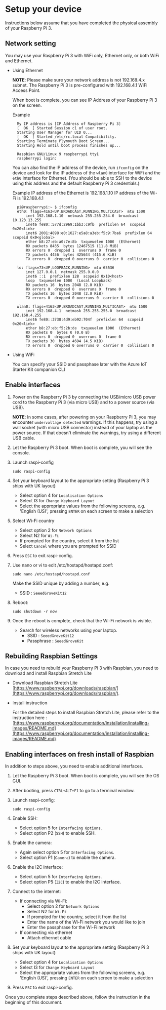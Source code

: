 # Setup your device

Instructions below assume that you have completed the physical assembly of your Raspberry Pi 3.

## Network setting
You may use your Raspberry Pi 3 with WiFi only, Ethernet only, or both WiFi and Ethernet.

* Using Ethernet  

    **NOTE**: Please make sure your network address is not 192.168.4.x subnet.  The Raspberry Pi 3 is pre-configured with 192.168.4.1 WiFi Access Point.  

    When boot is complete, you can see IP Address of your Raspberry Pi 3 on the screen.
    
    Example

        My IP address is [IP Address of Raspberry Pi 3] 
        [  OK  ] Started Session c1 of user root.  
        Starting User Manager for UID 0...  
        [  OK  ] Started /etc/rc.local Compatibility.  
        Starting Terminate Plymouth Boot Screen...  
        Starting Hold until boot process finishes up...  
          
        Raspbian GNU/Linux 9 raspberrypi tty1  
        raspberrypi login:  

    You can also find the IP address of the device, run `ifconfig` on the device and look for the IP address of the `wlan0` interface for WiFi and the `eth0` interface for Ethernet. (You should be able to SSH to the device using this address and the default Raspberry Pi 3 credentials.)

    Example
    IP address of the Ethernet is 192.168.1.10
    IP address of the Wi-Fi is 192.168.4.1

        pi@raspberrypi:~ $ ifconfig
        eth0: flags=4163<UP,BROADCAST,RUNNING,MULTICAST>  mtu 1500
            inet 192.168.1.10  netmask 255.255.254.0  broadcast 10.123.13.255
            inet6 fe80::577d:2969:1bb3:c9fb  prefixlen 64  scopeid 0x20<link>
            inet6 2001:4898:e0:1027:e5a8:a3eb:f5c9:7ba6  prefixlen 64  scopeid 0x0<global>
            ether b8:27:eb:a0:7e:8b  txqueuelen 1000  (Ethernet)
            RX packets 8435  bytes 12467515 (11.8 MiB)
            RX errors 0  dropped 1  overruns 0  frame 0
            TX packets 4456  bytes 425644 (415.6 KiB)
            TX errors 0  dropped 0 overruns 0  carrier 0  collisions 0

        lo: flags=73<UP,LOOPBACK,RUNNING>  mtu 65536
            inet 127.0.0.1  netmask 255.0.0.0
            inet6 ::1  prefixlen 128  scopeid 0x10<host>
            loop  txqueuelen 1000  (Local Loopback)
            RX packets 16  bytes 2048 (2.0 KiB)
            RX errors 0  dropped 0  overruns 0  frame 0
            TX packets 16  bytes 2048 (2.0 KiB)
            TX errors 0  dropped 0 overruns 0  carrier 0  collisions 0

        wlan0: flags=4163<UP,BROADCAST,RUNNING,MULTICAST>  mtu 1500
            inet 192.168.4.1  netmask 255.255.255.0  broadcast 192.168.4.255
            inet6 fe80::3738:4d9:eb92:704f  prefixlen 64  scopeid 0x20<link>
            ether b8:27:eb:f5:2b:de  txqueuelen 1000  (Ethernet)
            RX packets 0  bytes 0 (0.0 B)
            RX errors 0  dropped 0  overruns 0  frame 0
            TX packets 30  bytes 4694 (4.5 KiB)
            TX errors 0  dropped 0 overruns 0  carrier 0  collisions 0

* Using WiFi 

    You can specify your SSID and passphase later with the Azure IoT Starter Kit companion CLI

## Enable interfaces

1. Power on the Raspberry Pi 3 by connecting the USB/micro USB power cord to the Raspberry Pi 3 (via micro USB) and to a power source (via USB).

    **NOTE**: In some cases, after powering on your Raspberry Pi 3, you may encounter `undervoltage detected` warnings. If this happens, try using a wall socket (with micro USB connector) instead of your laptop as the power source. If that doesn't eliminate the warnings, try using a different USB cable.

1. Let the Raspberry Pi 3 boot. When boot is complete, you will see the console.

1. Launch raspi-config

    `sudo raspi-config`

1. Set your keyboard layout to the appropriate setting (Raspberry Pi 3 ships with UK layout)
    - Select option 4 for `Localisation Options`
    - Select I3 for `Change Keyboard Layout`
    - Select the appropriate values from the following screens, e.g. 'English (US)', pressing `ENTER` on each screen to make a selection

1. Select Wi-Fi country
    - Select option 2 for `Network Options`
    - Select N2 for `Wi-Fi`
    - If prompted for the country, select it from the list
    - Select `Cancel` where you are prompted for SSID


1. Press `ESC` to exit raspi-config.

1. Use nano or vi to edit /etc/hostapd/hostapd.conf:

   `sudo nano /etc/hostapd/hostapd.conf`
   
   Make the SSID unique by adding a number, e.g.  
      - SSID : `SeeedGroveKit12`

1. Reboot:

    `sudo shutdown -r now`

1. Once the reboot is complete, check that the Wi-Fi network is visible.
    - Search for wireless networks using your laptop.
        - SSID : `SeeedGroveKit12`
        - Passphrase : `SeeedGroveKit`


## Rebuilding Raspbian Settings

In case you need to rebuild your Raspberry Pi 3 with Raspbian, you need to download and install Raspbian Stretch Lite

- Download Raspbian Stretch Lite [https://www.raspberrypi.org/downloads/raspbian/](https://www.raspberrypi.org/downloads/raspbian/).
    
- Install instruction

    For the detailed steps to install Raspbian Stretch Lite, please refer to the instruction here : [https://www.raspberrypi.org/documentation/installation/installing-images/README.md](https://www.raspberrypi.org/documentation/installation/installing-images/README.md)


## Enabling interfaces on fresh install of Raspbian
In addition to steps above, you need to enable additional interfaces.

1. Let the Raspberry Pi 3 boot. When boot is complete, you will see the OS GUI.
1. After booting, press `CTRL+ALT+F1` to go to a terminal window.
1. Launch raspi-config:

    `sudo raspi-config`

1. Enable SSH:
    - Select option 5 for `Interfacing Options`.
    - Select option P2 (`SSH`) to enable SSH.
1. Enable the camera:
    - Again select option 5 for `Interfacing Options`.
    - Select option P1 (`Camera`) to enable the camera.
1. Enable the I2C interface:
    - Select option 5 for `Interfacing Options`.
    - Select option P5 (`I2C`) to enable the I2C interface.
1. Connect to the internet:
    - If connecting via Wi-Fi:
        - Select option 2 for `Network Options`
        - Select N2 for `Wi-Fi`
        - If prompted for the country, select it from the list
        - Enter the name of the Wi-Fi network you would like to join
        - Enter the passphrase for the Wi-Fi network
    - If connecting via ethernet
        - Attach ethernet cable
1. Set your keyboard layout to the appropriate setting (Raspberry Pi 3 ships with UK layout)
    - Select option 4 for `Localisation Options`
    - Select I3 for `Change Keyboard Layout`
    - Select the appropriate values from the following screens, e.g. 'English (US)', pressing `ENTER` on each screen to make a selection
1. Press `ESC` to exit raspi-config.

Once you complete steps described above, follow the instruction in the beginning of this document.
